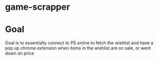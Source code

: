 # game-scrapper
# Goal
Goal is to essentially connect to PS online to fetch the wishlist 
and have a pop up chrome extension when items in the wishlist are on sale, 
or went down on price
